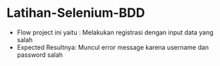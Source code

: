# Latihan-Selenium-BDD
* Flow project ini yaitu : Melakukan registrasi dengan input data yang salah
* Expected Resultnya: Muncul error message karena username dan password salah 
